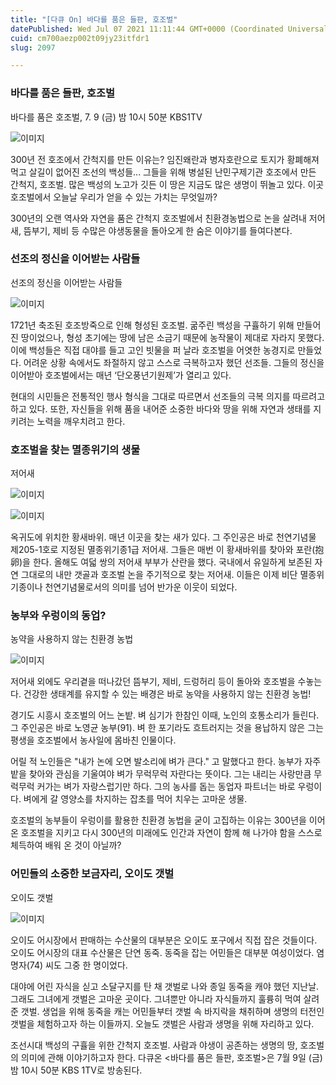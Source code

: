 ```yaml
---
title: "[다큐 On] 바다를 품은 들판, 호조벌"
datePublished: Wed Jul 07 2021 11:11:44 GMT+0000 (Coordinated Universal Time)
cuid: cm700aezp002t09jy23itfdr1
slug: 2097

---
```



### 바다를 품은 들판, 호조벌

바다를 품은 호조벌, 7. 9 (금) 밤 10시 50분 KBS1TV

![이미지](https://cdn.hashnode.com/res/hashnode/image/upload/v1739249560227/9d5bca34-042e-4b5e-af67-fa70da67a0f4.jpeg)

300년 전 호조에서 간척지를 만든 이유는? 임진왜란과 병자호란으로 토지가 황폐해져 먹고 살길이 없어진 조선의 백성들... 그들을 위해 병설된 난민구제기관 호조에서 만든 간척지, 호조벌. 많은 백성의 노고가 깃든 이 땅은 지금도 많은 생명이 뛰놀고 있다. 이곳 호조벌에서 오늘날 우리가 얻을 수 있는 가치는 무엇일까?

300년의 오랜 역사와 자연을 품은 간척지 호조벌에서 친환경농법으로 논을 살려내 저어새, 뜸부기, 제비 등 수많은 야생동물을 돌아오게 한 숨은 이야기를 들여다본다.

### 선조의 정신을 이어받는 사람들

선조의 정신을 이어받는 사람들

![이미지](https://cdn.hashnode.com/res/hashnode/image/upload/v1739249562456/37e7d0a1-de35-480d-b51b-aafcf25f2e50.jpeg)

1721년 축조된 호조방죽으로 인해 형성된 호조벌. 굶주린 백성을 구휼하기 위해 만들어진 땅이었으나, 형성 초기에는 땅에 남은 소금기 때문에 농작물이 제대로 자라지 못했다. 이에 백성들은 직접 대야를 들고 고인 빗물을 퍼 날라 호조벌을 어엿한 농경지로 만들었다. 어려운 상황 속에서도 좌절하지 않고 스스로 극복하고자 했던 선조들. 그들의 정신을 이어받아 호조벌에서는 매년 ‘단오풍년기원제’가 열리고 있다.

현대의 시민들은 전통적인 행사 형식을 그대로 따르면서 선조들의 극복 의지를 따르려고 하고 있다. 또한, 자신들을 위해 품을 내어준 소중한 바다와 땅을 위해 자연과 생태를 지키려는 노력을 깨우치려고 한다.

### 호조벌을 찾는 멸종위기의 생물

저어새

![이미지](https://cdn.hashnode.com/res/hashnode/image/upload/v1739249564403/adfb53b3-f39e-46c3-9e51-a909cf8491ea.jpeg)

![이미지](https://cdn.hashnode.com/res/hashnode/image/upload/v1739249566994/bcf2300f-a5c9-46cb-932f-6cc7d0106dac.jpeg)

옥귀도에 위치한 황새바위. 매년 이곳을 찾는 새가 있다. 그 주인공은 바로 천연기념물 제205-1호로 지정된 멸종위기종1급 저어새. 그들은 매번 이 황새바위를 찾아와 포란(抱卵)을 한다. 올해도 여덟 쌍의 저어새 부부가 산란을 했다. 국내에서 유일하게 보존된 자연 그대로의 내만 갯골과 호조벌 논을 주기적으로 찾는 저어새. 이들은 이제 비단 멸종위기종이나 천연기념물로서의 의미를 넘어 반가운 이웃이 되었다.

### 농부와 우렁이의 동업?

농약을 사용하지 않는 친환경 농법

![이미지](https://cdn.hashnode.com/res/hashnode/image/upload/v1739249568948/adaf797d-b9be-4195-bc82-051ae815a4a2.jpeg)

저어새 외에도 우리곁을 떠나갔던 뜸부기, 제비, 드렁허리 등이 돌아와 호조벌을 수놓는다. 건강한 생태계를 유지할 수 있는 배경은 바로 농약을 사용하지 않는 친환경 농법!

경기도 시흥시 호조벌의 어느 논밭. 벼 심기가 한참인 이때, 노인의 호통소리가 들린다. 그 주인공은 바로 노영균 농부(91). 벼 한 포기라도 흐트러지는 것을 용납하지 않은 그는 평생을 호조벌에서 농사일에 몸바친 인물이다.

어릴 적 노인들은 "내가 논에 오면 발소리에 벼가 큰다." 고 말했다고 한다. 농부가 자주 밭을 찾아와 관심을 기울여야 벼가 무럭무럭 자란다는 뜻이다. 그는 내리는 사랑만큼 무럭무럭 커가는 벼가 자랑스럽기만 하다. 그의 농사를 돕는 동업자 파트너는 바로 우렁이다. 벼에게 갈 영양소를 차지하는 잡초를 먹어 치우는 고마운 생물.

호조벌의 농부들이 우렁이를 활용한 친환경 농법을 굳이 고집하는 이유는 300년을 이어온 호조벌을 지키고 다시 300년의 미래에도 인간과 자연이 함께 해 나가야 함을 스스로 체득하여 배워 온 것이 아닐까?

### 어민들의 소중한 보금자리, 오이도 갯벌

오이도 갯벌

![이미지](https://cdn.hashnode.com/res/hashnode/image/upload/v1739249571029/a8ccb52c-4ce9-4678-a7eb-01274d4fc205.jpeg)

오이도 어시장에서 판매하는 수산물의 대부분은 오이도 포구에서 직접 잡은 것들이다. 오이도 어시장의 대표 수산물은 단연 동죽. 동죽을 잡는 어민들은 대부분 여성이었다. 염명자(74) 씨도 그중 한 명이었다.

대야에 어린 자식을 싣고 소달구지를 탄 채 갯벌로 나와 종일 동죽을 캐야 했던 지난날. 그래도 그녀에게 갯벌은 고마운 곳이다. 그녀뿐만 아니라 자식들까지 훌륭히 먹여 살려준 갯벌. 생업을 위해 동죽을 캐는 어민들부터 갯벌 속 바지락을 채취하며 생명의 터전인 갯벌을 체험하고자 하는 이들까지. 오늘도 갯벌은 사람과 생명을 위해 자리하고 있다.

조선시대 백성의 구휼을 위한 간척지 호조벌. 사람과 야생이 공존하는 생명의 땅, 호조벌의 의미에 관해 이야기하고자 한다. 다큐온 <바다를 품은 들판, 호조벌>은 7월 9일 (금) 밤 10시 50분 KBS 1TV로 방송된다.